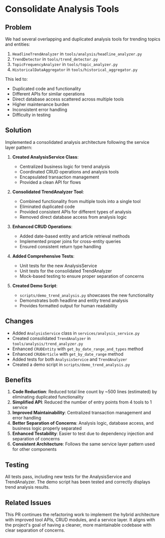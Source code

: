 # Consolidate Analysis Tools

## Problem

We had several overlapping and duplicated analysis tools for trending topics and entities:

1. `HeadlineTrendAnalyzer` in `tools/analysis/headline_analyzer.py`
2. `TrendDetector` in `tools/trend_detector.py`
3. `TopicFrequencyAnalyzer` in `tools/topic_analyzer.py`
4. `HistoricalDataAggregator` in `tools/historical_aggregator.py`

This led to:
- Duplicated code and functionality
- Different APIs for similar operations
- Direct database access scattered across multiple tools
- Higher maintenance burden
- Inconsistent error handling
- Difficulty in testing

## Solution

Implemented a consolidated analysis architecture following the service layer pattern:

1. **Created AnalysisService Class**:
   - Centralized business logic for trend analysis
   - Coordinated CRUD operations and analysis tools
   - Encapsulated transaction management
   - Provided a clean API for flows

2. **Consolidated TrendAnalyzer Tool**:
   - Combined functionality from multiple tools into a single tool
   - Eliminated duplicated code
   - Provided consistent APIs for different types of analysis
   - Removed direct database access from analysis logic

3. **Enhanced CRUD Operations**:
   - Added date-based entity and article retrieval methods
   - Implemented proper joins for cross-entity queries
   - Ensured consistent return type handling

4. **Added Comprehensive Tests**:
   - Unit tests for the new AnalysisService
   - Unit tests for the consolidated TrendAnalyzer
   - Mock-based testing to ensure proper separation of concerns

5. **Created Demo Script**:
   - `scripts/demo_trend_analysis.py` showcases the new functionality
   - Demonstrates both headline and entity trend analysis
   - Provides formatted output for human readability

## Changes

- Added `AnalysisService` class in `services/analysis_service.py`
- Created consolidated `TrendAnalyzer` in `tools/analysis/trend_analyzer.py`
- Enhanced `CRUDEntity` with `get_by_date_range_and_types` method
- Enhanced `CRUDArticle` with `get_by_date_range` method
- Added tests for both `AnalysisService` and `TrendAnalyzer`
- Created a demo script in `scripts/demo_trend_analysis.py`

## Benefits

1. **Code Reduction**: Reduced total line count by ~500 lines (estimated) by eliminating duplicated functionality
2. **Simplified API**: Reduced the number of entry points from 4 tools to 1 service
3. **Improved Maintainability**: Centralized transaction management and error handling
4. **Better Separation of Concerns**: Analysis logic, database access, and business logic properly separated
5. **Enhanced Testability**: Easier to test due to dependency injection and separation of concerns
6. **Consistent Architecture**: Follows the same service layer pattern used for other components

## Testing

All tests pass, including new tests for the AnalysisService and TrendAnalyzer. The demo script has been tested and correctly displays trend analysis results.

## Related Issues

This PR continues the refactoring work to implement the hybrid architecture with improved tool APIs, CRUD modules, and a service layer. It aligns with the project's goal of having a cleaner, more maintainable codebase with clear separation of concerns.
